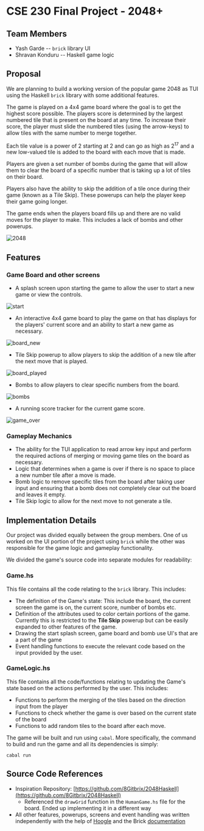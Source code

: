 # CSE 230 Final Project - 2048+

## Team Members

- Yash Garde -- `brick` library UI
- Shravan Konduru -- Haskell game logic

## Proposal
We are planning to build a working version of the popular game 2048 as TUI using the Haskell `brick` library with some additional features.

The game is played on a 4x4 game board where the goal is to get the highest score possible. The players score is determined by the largest numbered tile that is present on the board at any time. To increase their score, the player must slide the numbered tiles (using the arrow-keys) to allow tiles with the same number to merge together.

Each tile value is a power of 2 starting at 2 and can go as high as 2<sup>17</sup> and a new low-valued tile is added to the board with each move that is made.

Players are given a set number of bombs during the game that will allow them to clear the board of a specific number that is taking up a lot of tiles on their board.

Players also have the ability to skip the addition of a tile once during their game (known as a Tile Skip). These powerups can help the player keep their game going longer.

The game ends when the players board fills up and there are no valid moves for the player to make. This includes a lack of bombs and other powerups.

![2048](assets/2048.jpg)

## Features

### Game Board and other screens

- A splash screen upon starting the game to allow the user to start a new game or view the controls.

![start](assets/start_screen.png)

- An interactive 4x4 game board to play the game on that has displays for the players' current score and an ability to start a new game as necessary.

![board_new](assets/game_board_new.png)

- Tile Skip powerup to allow players to skip the addition of a new tile after the next move that is played.

![board_played](assets/game_board_played.png)

- Bombs to allow players to clear specific numbers from the board.

![bombs](assets/bombs.png)

- A running score tracker for the current game score.

![game_over](assets/game_over.png)


### Gameplay Mechanics

- The ability for the TUI application to read arrow key input and perform the required actions of merging or moving game tiles on the board as necessary.
- Logic that determines when a game is over if there is no space to place a new number tile after a move is made.
- Bomb logic to remove specific tiles from the board after taking user input and ensuring that a bomb does not completely clear out the board and leaves it empty.
- Tile Skip logic to allow for the next move to not generate a tile.

## Implementation Details

Our project was divided equally between the group members. One of us worked on the UI portion of the project using `brick` while the other was responsible for the game logic and gameplay functionality.

We divided the game's source code into separate modules for readability:

### Game.hs

This file contains all the code relating to the `brick` library. This includes:

- The definition of the Game's state: This include the board, the current screen the game is on, the current score, number of bombs etc.
- Definition of the attributes used to color certain portions of the game. Currently this is restricted to the **Tile Skip** powerup but can be easily expanded to other features of the game.
- Drawing the start splash screen, game board and bomb use UI's that are a part of the game
- Event handling functions to execute the relevant code based on the input provided by the user.

### GameLogic.hs

This file contains all the code/functions relating to updating the Game's state based on the actions performed by the user. This includes:

- Functions to perform the merging of the tiles based on the direction input from the player
- Functions to check whether the game is over based on the current state of the board
- Functions to add random tiles to the board after each move.

The game will be built and run using `cabal`. More specifically, the command to build and run the game and all its dependencies is simply:

``` (bash)
cabal run
```

## Source Code References

- Inspiration Repository: [https://github.com/8Gitbrix/2048Haskell](https://github.com/8Gitbrix/2048Haskell)
  - Referenced the `drawGrid` function in the `HumanGame.hs` file for the board. Ended up implementing it in a different way
- All other features, powerups, screens and event handling was written independently with the help of [Hoogle](https://hoogle.haskell.org/) and the Brick [documentation](https://github.com/jtdaugherty/brick/blob/master/docs/guide.rst)
